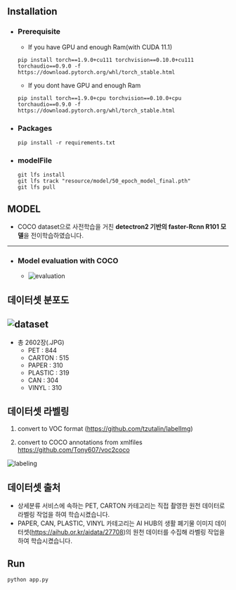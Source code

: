 ## Installation

* ### Prerequisite
    * If you have GPU and enough Ram(with CUDA 11.1)
    ```
    pip install torch==1.9.0+cu111 torchvision==0.10.0+cu111 torchaudio==0.9.0 -f https://download.pytorch.org/whl/torch_stable.html
    ```
    * If you dont have GPU and enough Ram
    ```
    pip install torch==1.9.0+cpu torchvision==0.10.0+cpu torchaudio==0.9.0 -f https://download.pytorch.org/whl/torch_stable.html
    ```

* ### Packages
    ```
    pip install -r requirements.txt
    ```
* ### modelFile
    ```
    git lfs install
    git lfs track "resource/model/50_epoch_model_final.pth" 
    git lfs pull
    ```
## MODEL
- COCO dataset으로 사전학습을 거친 **detectron2 기반의 faster-Rcnn R101 모델**을 전이학습하였습니다.
---
- ### Model evaluation with COCO
  - ![evaluation](https://user-images.githubusercontent.com/95131477/176986772-6e28676f-1201-4bb3-a0b2-a2d76efe07c0.JPG)

## 데이터셋 분포도
![dataset](https://user-images.githubusercontent.com/95131477/176986773-2c1880e4-71e5-4108-8b5c-3a2f99752ffc.jpg)
---
- 총 2602장(.JPG)
  - PET : 844
  - CARTON : 515
  - PAPER : 310
  - PLASTIC : 319
  - CAN : 304
  - VINYL : 310


## 데이터셋 라벨링
1.  convert to VOC format
    (https://github.com/tzutalin/labelImg)


2.  convert to COCO annotations from xmlfiles
    <https://github.com/Tony607/voc2coco>

![labeling](https://user-images.githubusercontent.com/95131477/176986785-91f23c55-4e9e-45de-abbf-8d4ef8f2e639.png)

## 데이터셋 출처
- 상세분류 서비스에 속하는 PET, CARTON 카테고리는 직접 촬영한 원천 데이터로 라벨링 작업을 하여 학습시켰습니다.
- PAPER, CAN, PLASTIC, VINYL 카테고리는 AI HUB의 생활 폐기물 이미지 데이터셋(https://aihub.or.kr/aidata/27708)의 원천 데이터를 수집해 라벨링 작업을 하여 학습시켰습니다.

## Run
```
python app.py
```
